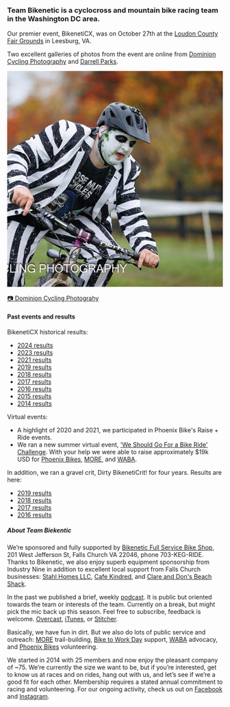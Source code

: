 ### Team Bikenetic is a cyclocross and mountain bike racing team in the Washington DC area. 

Our premier event, BikenetiCX, was on October 27th at the [Loudon County Fair Grounds](https://loudouncountyfair.com/) in Leesburg, VA.  

Two excellent galleries of photos from the event are online from [Dominion Cycling Photography](https://dominioncyclingphotography.zenfolio.com/p929434141) and [Darrell Parks](https://darrellparks.smugmug.com/Bikenetic-CX-2024).

![Stearman at BikenetiCX](./images/457616791_18320365297195733_3547937347767125899_n.jpg)

[📷 Dominion Cycling Photograhy](https://dominioncyclingphotography.zenfolio.com/)

#### Past events and results

BikenetiCX historical results:
- [2024 results](https://www.crossresults.com/race/12662)
- [2023 results](https://www.crossresults.com/race/11977)
- [2021 results](https://www.crossresults.com/race/10528)
- [2019 results](https://www.crossresults.com/race/9776)
- [2018 results](https://www.crossresults.com/race/8767)
- [2017 results](https://www.crossresults.com/race/7924)
- [2016 results](https://www.crossresults.com/race/6900)
- [2015 results](https://www.crossresults.com/race/5900)
- [2014 results](https://www.crossresults.com/race/4944)

Virtual events:
- A highlight of 2020 and 2021, we participated in Phoenix Bike's Raise + Ride events.
- We ran a new summer virtual event, ['We Should Go For a Bike Ride' Challenge](https://www.bikereg.com/wsgfabr). With your help we were able to raise approximately $19k USD for [Phoenix Bikes](https://www.phoenixbikes.org/), [MORE](https://more-mtb.org/), and [WABA](https://waba.org/).

In addition, we ran a gravel crit, Dirty BikenetiCrit! for four years. Results are here:
- [2019 results](https://www.crossresults.com/race/9082)
- [2018 results](https://www.road-results.com/race/10775)
- [2017 results](https://www.road-results.com/race/9552)
- [2016 results](https://www.road-results.com/race/8243)

##### About Team Biekentic

We’re sponsored and fully supported by [Bikenetic Full Service Bike Shop](https://www.bikenetic.com/), 201 West Jefferson St, Falls Church VA 22046, phone 703-KEG-RIDE. Thanks to Bikenetic, we also enjoy superb equipment sponsorship from Industry Nine in addition to excellent local support from Falls Church businesses: [Stahl Homes LLC](http://stahlhomes.com/), [Cafe Kindred](http://www.cafekindred.com/), and [Clare and Don's Beach Shack](http://www.clareanddons.com/).

In the past we published a brief, weekly [podcast](https://overcast.fm/itunes1436089238/team-bikenetic-bicycle-shorts). It is public but oriented towards the team or interests of the team. Currently on a break, but might pick the mic back up this season. Feel free to subscribe, feedback is welcome. [Overcast](https://overcast.fm/itunes1436089238/team-bikenetic-bicycle-shorts), [iTunes](https://itunes.apple.com/us/podcast/team-bikenetic-bicycle-shorts/id1436089238?mt=2), or [Stitcher](https://www.stitcher.com/s?fid=233261).

Basically, we have fun in dirt. But we also do lots of public service and outreach: [MORE](http://www.more-mtb.org/) trail-building, [Bike to Work Day](https://www.biketoworkmetrodc.org/) support, [WABA](http://www.waba.org/) advocacy, and [Phoenix Bikes](http://www.phoenixbikes.org/) volunteering.

We started in 2014 with 25 members and now enjoy the pleasant company of ~75. We’re currently the size we want to be, but if you’re interested, get to know us at races and on rides, hang out with us, and let’s see if we’re a good fit for each other. Membership requires a stated annual commitment to racing and volunteering. For our ongoing activity, check us out on [Facebook](https://www.facebook.com/bikeneticx) and [Instagram](https://www.instagram.com/teambikenetic/).
